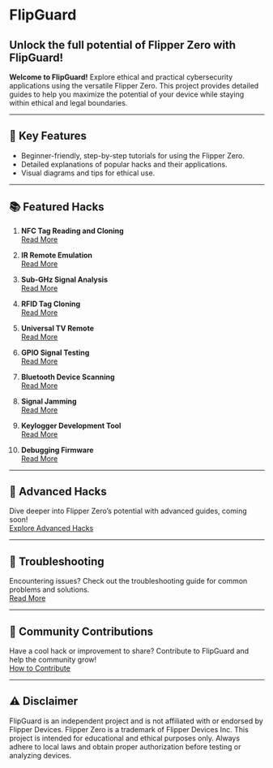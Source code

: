 # FlipGuard

## Unlock the full potential of Flipper Zero with FlipGuard!

**Welcome to FlipGuard!** Explore ethical and practical cybersecurity applications using the versatile Flipper Zero. This project provides detailed guides to help you maximize the potential of your device while staying within ethical and legal boundaries.

---

## 🔑 Key Features
- Beginner-friendly, step-by-step tutorials for using the Flipper Zero.
- Detailed explanations of popular hacks and their applications.
- Visual diagrams and tips for ethical use.

---

## 📚 Featured Hacks
1. **NFC Tag Reading and Cloning**  
   [Read More](./nfc-tag-cloning.md)

2. **IR Remote Emulation**  
   [Read More](./ir-remote-emulation.md)

3. **Sub-GHz Signal Analysis**  
   [Read More](./sub-ghz-analysis.md)

4. **RFID Tag Cloning**  
   [Read More](./rfid-tag-cloning.md)

5. **Universal TV Remote**  
   [Read More](./universal-tv-remote.md)

6. **GPIO Signal Testing**  
   [Read More](./gpio-signal-testing.md)

7. **Bluetooth Device Scanning**  
   [Read More](./bluetooth-device-scanning.md)

8. **Signal Jamming**  
   [Read More](./signal-jamming.md)

9. **Keylogger Development Tool**  
   [Read More](./keylogger-development.md)

10. **Debugging Firmware**  
    [Read More](./debugging-firmware.md)

---

## 🚀 Advanced Hacks
Dive deeper into Flipper Zero’s potential with advanced guides, coming soon!  
[Explore Advanced Hacks](./advanced-hacks.md)

---

## 🔧 Troubleshooting
Encountering issues? Check out the troubleshooting guide for common problems and solutions.  
[Read More](./troubleshooting.md)

---

## 🤝 Community Contributions
Have a cool hack or improvement to share? Contribute to FlipGuard and help the community grow!  
[How to Contribute](./community-contributions.md)

---

## ⚠️ Disclaimer
FlipGuard is an independent project and is not affiliated with or endorsed by Flipper Devices. Flipper Zero is a trademark of Flipper Devices Inc. This project is intended for educational and ethical purposes only. Always adhere to local laws and obtain proper authorization before testing or analyzing devices.
